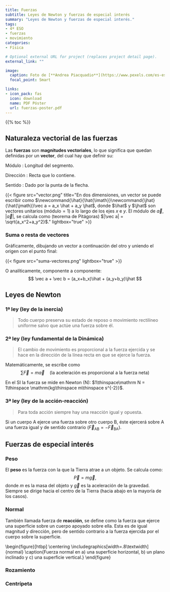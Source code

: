 ```yaml
---
title: Fuerzas
subtitle: Leyes de Newton y fuerzas de especial interés
summary: "Leyes de Newton y fuerzas de especial interés."
tags:
- 4º ESO
- fuerzas
- movimiento
categories:
- Física

# Optional external URL for project (replaces project detail page).
external_link: ""

image:
  caption: Foto de [**Andrea Piacquadio**](https://www.pexels.com/es-es/@olly) en [Pexels](https://www.pexels.com/es-es/)
  focal_point: Smart

links:
- icon_pack: fas
  icon: download
  name: PDF Póster
  url: fuerzas-poster.pdf
---
```


{{% toc %}}

## Naturaleza vectorial de las fuerzas

Las **fuerzas** son **magnitudes vectoriales**, lo que significa que quedan definidas por un **vector**, del cual hay que definir su:

Módulo
: Longitud del segmento.

Dirección
: Recta que lo contiene.

Sentido
: Dado por la punta de la flecha.

{{< figure src="vector.png" title="En dos dimensiones, un vector se puede escribir como $\newcommand{\ihat}{\hat{\imath}}\newcommand{\jhat}{\hat{\jmath}}\vec a = a_x \ihat + a_y \jhat$, donde $\ihat$ y $\jhat$ son vectores unitarios ($\text{módulo} = 1$) a lo largo de los ejes $x$ e $y$. El módulo de $\vec a$, $|\vec a|$, se calcula como (teorema de Pitágoras) $|\vec a| = \sqrt{a_x^2+a_y^2}$." lightbox="true" >}}

### Suma o resta de vectores
Gráficamente, dibujando un vector a continuación del otro y uniendo el origen con el punto final:

{{< figure src="suma-vectores.png" lightbox="true" >}}

O analíticamente, componente a componente:
$$
\vec a + \vec b = (a_x+b_x)\ihat + (a_y+b_y)\jhat
$$

## Leyes de Newton

### 1ª ley (ley de la inercia)
> Todo cuerpo preserva su estado de reposo o movimiento rectilíneo uniforme salvo que actúe una fuerza sobre él.

### 2ª ley (ley fundamental de la Dinámica)
> El cambio de movimiento es proporcional a la fuerza ejercida y se hace en la dirección de la línea recta en que se ejerce la fuerza.

Matemáticamente, se escribe como
$$
\sum\vec F = m\vec a\quad \text{(la aceleración es proporcional a la fuerza neta)}
$$

En el SI la fuerza se mide en Newton (N): $1\thinspace\mathrm N = 1\thinspace \mathrm{kg\thinspace m\thinspace s^{-2}}$.

### 3ª ley (ley de la acción-reacción)
> Para toda acción siempre hay una reacción igual y opuesta.

Si un cuerpo A ejerce una fuerza sobre otro cuerpo B, éste ejercerá sobre A una fuerza igual y de sentido contrario ($\vec F_\text{AB} = -\vec F_\text{BA}$).

## Fuerzas de especial interés

### Peso
El **peso** es la fuerza con la que la Tierra atrae a un objeto. Se calcula como:
$$
\vec P = m\vec g,
$$
donde $m$ es la masa del objeto y $\vec g$ es la aceleración de la gravedad. Siempre se dirige hacia el centro de la Tierra (hacia abajo en la mayoría de los casos).

### Normal
También llamada fuerza de **reacción**, se define como la fuerza que ejerce una superficie sobre un cuerpo apoyado sobre ella. Esta es de igual magnitud y dirección, pero de sentido contrario a la fuerza ejercida por el cuerpo sobre la superficie.

\begin{figure}[htbp]
	\centering
		\includegraphics[width=.8\textwidth]{normal}
		\caption{Fuerza normal en a) una superficie horizontal, b) un plano inclinado y c) una superficie vertical.}
\end{figure}

### Rozamiento
### Centrípeta